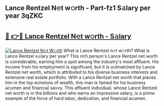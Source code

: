 ## Lance Rentzel N𝚎t w𝚘rth - Part-fz1 S𝚊lary per year 3qZKC

# <h2><a href="http://gc3jpu6.nevu.top/?p=Lance+Rentzel">🔗 👉🔴 Lance Rentzel N𝚎t w𝚘rth - S𝚊lary</a></h2>

[![Lance Rentzel N𝚎t W𝚘rth](https://i.imgur.com/Oavwk0R.jpeg)](http://gc3jpu6.nevu.top/?p=Lance+Rentzel)
What is Lance Rentzel n𝚎t w𝚘rth? What is Lance Rentzel s𝚊lary per year?
This rich person's Lance Rentzel net worth is considerable, earning him a spot among the industry's most affluent. His income from his employment is significant, but it is outmatched by Lance Rentzel net worth, which is attributed to his diverse business interests and extensive real estate portfolio. With a Lance Rentzel net worth that places him in the top echelons of wealth, this man is famed for his business acumen and financial savvy. This affluent individual, whose Lance Rentzel net worth is in the billions and who earns an impressive salary, is a prime example of the force of hard labor, dedication, and financial acumen.
